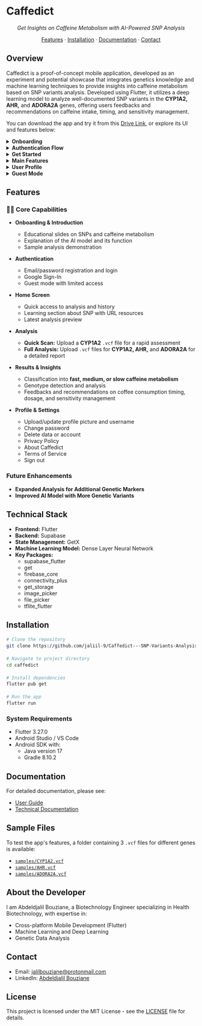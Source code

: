 # Caffedict

<div align="center">
    
*Get Insights on Caffeine Metabolism with AI-Powered SNP Analysis*

[Features](#features) · [Installation](#installation) · [Documentation](#documentation) · [Contact](#contact)

</div>

## Overview

Caffedict is a proof-of-concept mobile application, developed as an experiment and potential showcase that integrates genetics knowledge and machine learning techniques to provide insights into caffeine metabolism based on SNP variants analysis. Developed using Flutter, it utilizes a deep learning model to analyze well-documented SNP variants in the **CYP1A2, AHR,** and **ADORA2A** genes, offering users feedbacks and recommendations on caffeine intake, timing, and sensitivity management.

You can download the app and try it from this [Drive Link](https://drive.google.com/file/d/1oIX1TCQ2qlgCZyQuZPy-TNOsdKMA0gwn/view), or explore its UI and features below:

<details>
<summary><strong>Onboarding</strong></summary>

<div align="center">
  <img src="https://github.com/jaliil-9/Caffedict---SNP-Variants-Analysis-Flutter-App-/blob/master/assets/app_screenshots/onboarding/obn_1.jpg" alt="Onboarding 1" width="150">
  <img src="https://github.com/jaliil-9/Caffedict---SNP-Variants-Analysis-Flutter-App-/blob/master/assets/app_screenshots/onboarding/onb_2.jpg" alt="Onboarding 2" width="150">
  <img src="https://github.com/jaliil-9/Caffedict---SNP-Variants-Analysis-Flutter-App-/blob/master/assets/app_screenshots/onboarding/onb_3.jpg" alt="Onboarding 3" width="150">
</div>

</details>

<details>
<summary><strong>Authentication Flow</strong></summary>

<div align="center">
  <img src="https://github.com/jaliil-9/Caffedict---SNP-Variants-Analysis-Flutter-App-/blob/master/assets/app_screenshots/authentication/auth_gate.jpg" alt="Authentication Gate" width="150">
  <img src="https://github.com/jaliil-9/Caffedict---SNP-Variants-Analysis-Flutter-App-/blob/master/assets/app_screenshots/authentication/login.jpg" alt="Login Screen" width="150">
  <img src="https://github.com/jaliil-9/Caffedict---SNP-Variants-Analysis-Flutter-App-/blob/master/assets/app_screenshots/authentication/register.jpg" alt="Registration Screen" width="150">
</div>

</details>

<details>
<summary><strong>Get Started</strong></summary>

<div align="center">
  <img src="https://github.com/jaliil-9/Caffedict---SNP-Variants-Analysis-Flutter-App-/blob/master/assets/app_screenshots/get_started/intro_1.jpg" alt="Slide 1" width="150">
  <img src="https://github.com/jaliil-9/Caffedict---SNP-Variants-Analysis-Flutter-App-/blob/master/assets/app_screenshots/get_started/intro_2.jpg" alt="Slide 2" width="150">
  <img src="https://github.com/jaliil-9/Caffedict---SNP-Variants-Analysis-Flutter-App-/blob/master/assets/app_screenshots/get_started/intro_3.jpg" alt="Slide 3" width="150">
  <img src="https://github.com/jaliil-9/Caffedict---SNP-Variants-Analysis-Flutter-App-/blob/master/assets/app_screenshots/guest_login_profile/locked_feature.jpg" alt="Demo Sample Analysis" width="150">
</div>

</details>

<details>
<summary><strong>Main Features</strong></summary>

<div align="center">
  <img src="https://github.com/jaliil-9/Caffedict---SNP-Variants-Analysis-Flutter-App-/blob/master/assets/app_screenshots/home_page/home_page.jpg" alt="Home Dashboard" width="150">
  <img src="https://github.com/jaliil-9/Caffedict---SNP-Variants-Analysis-Flutter-App-/blob/master/assets/app_screenshots/home_page/home_page_light.jpg" alt="Home Dashboard Light" width="150">
  <img src="https://github.com/jaliil-9/Caffedict---SNP-Variants-Analysis-Flutter-App-/blob/master/assets/app_screenshots/analysis_page/new_analysis.jpg" alt="Analysis Options" width="150">
  <img src="https://github.com/jaliil-9/Caffedict---SNP-Variants-Analysis-Flutter-App-/blob/master/assets/app_screenshots/analysis_page/analysis_history.jpg" alt="Analysis History" width="150">
  <img src="https://github.com/jaliil-9/Caffedict---SNP-Variants-Analysis-Flutter-App-/blob/master/assets/app_screenshots/analysis_result/analysis_result.jpg" alt="Analysis Results" width="150">
</div>

</details>

<details>
<summary><strong>User Profile</strong></summary>

<div align="center">
  <img src="https://github.com/jaliil-9/Caffedict---SNP-Variants-Analysis-Flutter-App-/blob/master/assets/app_screenshots/user_login_profile/user_profile.jpg" alt="User Profile" width="150">
  <img src="https://github.com/jaliil-9/Caffedict---SNP-Variants-Analysis-Flutter-App-/blob/master/assets/app_screenshots/user_login_profile/user_profile_light.jpg" alt="User Profile Light" width="150">
</div>

</details>

<details>
<summary><strong>Guest Mode</strong></summary>

<div align="center">
  <img src="https://github.com/jaliil-9/Caffedict---SNP-Variants-Analysis-Flutter-App-/blob/master/assets/app_screenshots/guest_login_profile/guest_profile.jpg" alt="Guest User Profile" width="150">
  <img src="https://github.com/jaliil-9/Caffedict---SNP-Variants-Analysis-Flutter-App-/blob/master/assets/app_screenshots/get_started/intro_sample_result.jpg" alt="Guest Locked Feature" width="150">
</div>

</details>

## Features

### 👩‍🔬 Core Capabilities

- **Onboarding & Introduction**
  - Educational slides on SNPs and caffeine metabolism
  - Explanation of the AI model and its function
  - Sample analysis demonstration

- **Authentication**
  - Email/password registration and login
  - Google Sign-In
  - Guest mode with limited access

- **Home Screen**
  - Quick access to analysis and history
  - Learning section about SNP with URL resources
  - Latest analysis preview

- **Analysis**
  - **Quick Scan:** Upload a **CYP1A2** `.vcf` file for a rapid assessment
  - **Full Analysis:** Upload `.vcf` files for **CYP1A2, AHR,** and **ADORA2A** for a detailed report

- **Results & Insights**
  - Classification into **fast, medium, or slow caffeine metabolism**
  - Genotype detection and analysis
  - Feedbacks and recommendations on coffee consumption timing, dosage, and sensitivity management

- **Profile & Settings**
  - Upload/update profile picture and username
  - Change password
  - Delete data or account
  - Privacy Policy
  - About Caffedict
  - Terms of Service
  - Sign out

### Future Enhancements

- **Expanded Analysis for Additional Genetic Markers**
- **Improved AI Model with More Genetic Variants**

## Technical Stack

- **Frontend:** Flutter
- **Backend:** Supabase
- **State Management:** GetX
- **Machine Learning Model:** Dense Layer Neural Network
- **Key Packages:**
  - supabase_flutter
  - get
  - firebase_core
  - connectivity_plus
  - get_storage
  - image_picker
  - file_picker
  - tflite_flutter

## Installation

```bash
# Clone the repository
git clone https://github.com/jaliil-9/Caffedict---SNP-Variants-Analysis-Flutter-App-.git

# Navigate to project directory
cd caffedict

# Install dependencies
flutter pub get

# Run the app
flutter run
```

### System Requirements

- Flutter 3.27.0
- Android Studio / VS Code
- Android SDK with:
  - Java version 17
  - Gradle 8.10.2

## Documentation

For detailed documentation, please see:
- [User Guide](docs/USER_GUIDE.md)
- [Technical Documentation](docs/TECHNICAL.md)

## Sample Files

To test the app's features, a folder containing 3 `.vcf` files for different genes is available:
- [`samples/CYP1A2.vcf`](https://github.com/jaliil-9/Caffedict---SNP-Variants-Analysis-Flutter-App-/blob/master/samples/CYP1A2.vcf)
- [`samples/AHR.vcf`](https://github.com/jaliil-9/Caffedict---SNP-Variants-Analysis-Flutter-App-/blob/master/samples/AHR.vcf)
- [`samples/ADORA2A.vcf`](https://github.com/jaliil-9/Caffedict---SNP-Variants-Analysis-Flutter-App-/blob/master/samples/ADORA2A.vcf)

## About the Developer

I am Abdeldjalil Bouziane, a Biotechnology Engineer specializing in Health Biotechnology, with expertise in:
- Cross-platform Mobile Development (Flutter)
- Machine Learning and Deep Learning
- Genetic Data Analysis

## Contact

- Email: jalilbouziane@protonmail.com
- LinkedIn: [Abdeldjalil Bouziane](https://www.linkedin.com/in/abdeldjalil-bouziane-0a7079288/)

## License

This project is licensed under the MIT License - see the [LICENSE](LICENSE) file for details.

